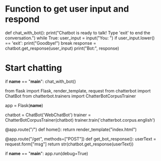 # Function to get user input and respond
def chat_with_bot():
    print("Chatbot is ready to talk! Type 'exit' to end the conversation.")
    while True:
        user_input = input("You: ")
        if user_input.lower() == 'exit':
            print("Goodbye!")
            break
        response = chatbot.get_response(user_input)
        print("Bot:", response)


# Start chatting
if __name__ == "__main__":
    chat_with_bot()


from flask import Flask, render_template, request
from chatterbot import ChatBot
from chatterbot.trainers import ChatterBotCorpusTrainer

app = Flask(__name__)

chatbot = ChatBot('WebChatBot')
trainer = ChatterBotCorpusTrainer(chatbot)
trainer.train('chatterbot.corpus.english')

@app.route("/")
def home():
    return render_template("index.html")

@app.route("/get", methods=["POST"])
def get_bot_response():
    userText = request.form["msg"]
    return str(chatbot.get_response(userText))

if __name__ == "__main__":
    app.run(debug=True)
